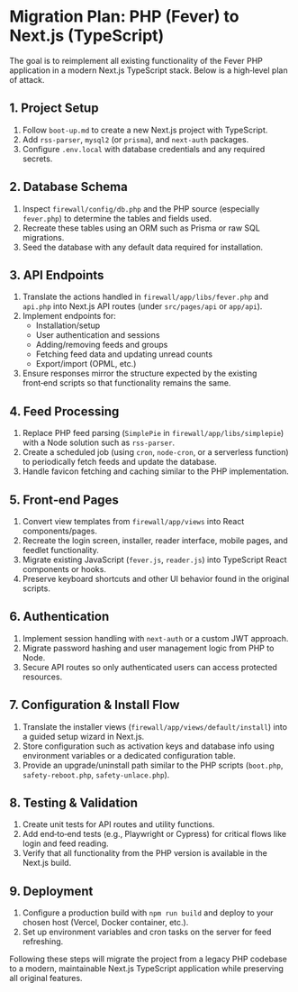 # Migration Plan: PHP (Fever) to Next.js (TypeScript)

The goal is to reimplement all existing functionality of the Fever PHP application in a modern Next.js TypeScript stack. Below is a high‑level plan of attack.

## 1. Project Setup
1. Follow `boot-up.md` to create a new Next.js project with TypeScript.
2. Add `rss-parser`, `mysql2` (or `prisma`), and `next-auth` packages.
3. Configure `.env.local` with database credentials and any required secrets.

## 2. Database Schema
1. Inspect `firewall/config/db.php` and the PHP source (especially `fever.php`) to determine the tables and fields used.
2. Recreate these tables using an ORM such as Prisma or raw SQL migrations.
3. Seed the database with any default data required for installation.

## 3. API Endpoints
1. Translate the actions handled in `firewall/app/libs/fever.php` and `api.php` into Next.js API routes (under `src/pages/api` or `app/api`).
2. Implement endpoints for:
   - Installation/setup
   - User authentication and sessions
   - Adding/removing feeds and groups
   - Fetching feed data and updating unread counts
   - Export/import (OPML, etc.)
3. Ensure responses mirror the structure expected by the existing front‑end scripts so that functionality remains the same.

## 4. Feed Processing
1. Replace PHP feed parsing (`SimplePie` in `firewall/app/libs/simplepie`) with a Node solution such as `rss-parser`.
2. Create a scheduled job (using `cron`, `node-cron`, or a serverless function) to periodically fetch feeds and update the database.
3. Handle favicon fetching and caching similar to the PHP implementation.

## 5. Front‑end Pages
1. Convert view templates from `firewall/app/views` into React components/pages.
2. Recreate the login screen, installer, reader interface, mobile pages, and feedlet functionality.
3. Migrate existing JavaScript (`fever.js`, `reader.js`) into TypeScript React components or hooks.
4. Preserve keyboard shortcuts and other UI behavior found in the original scripts.

## 6. Authentication
1. Implement session handling with `next-auth` or a custom JWT approach.
2. Migrate password hashing and user management logic from PHP to Node.
3. Secure API routes so only authenticated users can access protected resources.

## 7. Configuration & Install Flow
1. Translate the installer views (`firewall/app/views/default/install`) into a guided setup wizard in Next.js.
2. Store configuration such as activation keys and database info using environment variables or a dedicated configuration table.
3. Provide an upgrade/uninstall path similar to the PHP scripts (`boot.php`, `safety-reboot.php`, `safety-unlace.php`).

## 8. Testing & Validation
1. Create unit tests for API routes and utility functions.
2. Add end‑to‑end tests (e.g., Playwright or Cypress) for critical flows like login and feed reading.
3. Verify that all functionality from the PHP version is available in the Next.js build.

## 9. Deployment
1. Configure a production build with `npm run build` and deploy to your chosen host (Vercel, Docker container, etc.).
2. Set up environment variables and cron tasks on the server for feed refreshing.

Following these steps will migrate the project from a legacy PHP codebase to a modern, maintainable Next.js TypeScript application while preserving all original features.
